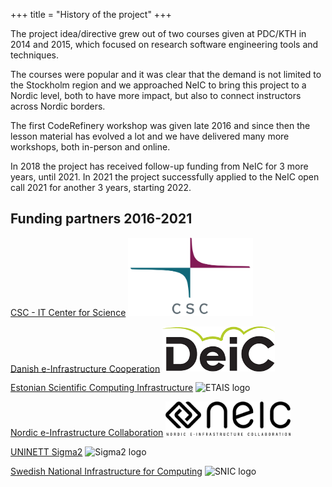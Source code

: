 +++
title = "History of the project"
+++

The project idea/directive grew out of two courses given at PDC/KTH in 2014
and 2015, which focused on research software engineering tools and techniques.

The courses were popular and it was clear that the demand is not limited to
the Stockholm region and we approached NeIC to bring this project to a Nordic
level, both to have more impact, but also to connect instructors across Nordic
borders.

The first CodeRefinery workshop was given late 2016 and since then the lesson
material has evolved a lot and we have delivered many more workshops, both
in-person and online.

In 2018 the project has received follow-up funding from NeIC for 3 more years,
until 2021. In 2021 the project successfully applied to the NeIC open call
2021 for another 3 years, starting 2022.


## Funding partners 2016-2021

[CSC - IT Center for Science](https://csc.fi)
<img src="/about/funding/csc.png" alt="CSC logo" width="200px">

[Danish e-Infrastructure Cooperation](https://deic.dk)
<img src="/about/funding/deic.png" alt="DeiC logo" width="180px">

[Estonian Scientific Computing Infrastructure](https://etais.ee)
<img src="/about/funding/etais.png" alt="ETAIS logo" width="200px">

[Nordic e-Infrastructure Collaboration](https://neic.no)
<img src="/about/funding/neic.png" alt="NeIC logo" width="200px">

[UNINETT Sigma2](https://sigma2.no)
<img src="/about/funding/sigma2.jpg" alt="Sigma2 logo" width="170px">

[Swedish National Infrastructure for Computing](https://snic.se)
<img src="/about/funding/snic.png" alt="SNIC logo" width="200px">
